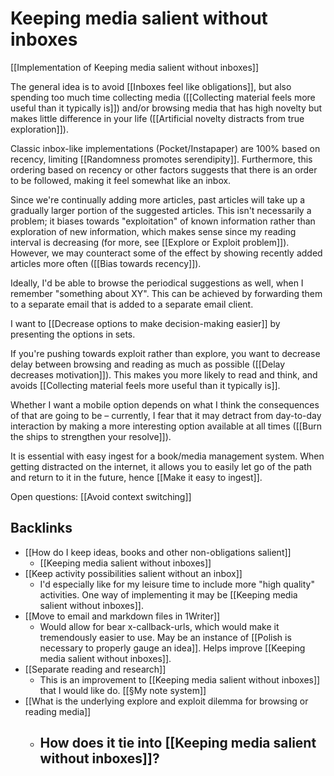 # Keeping media salient without inboxes
[[Implementation of Keeping media salient without inboxes]]

The general idea is to avoid [[Inboxes feel like obligations]], but also spending too much time collecting media ([[Collecting material feels more useful than it typically is]]) and/or browsing media that has high novelty but makes little difference in your life ([[Artificial novelty distracts from true exploration]]).

Classic inbox-like implementations (Pocket/Instapaper) are 100% based on recency, limiting [[Randomness promotes serendipity]]. Furthermore, this ordering based on recency or other factors suggests that there is an order to be followed, making it feel somewhat like an inbox.

Since we're continually adding more articles, past articles will take up a gradually larger portion of the suggested articles. This isn't necessarily a problem; it biases towards "exploitation" of known information rather than exploration of new information, which makes sense since my reading interval is decreasing (for more, see [[Explore or Exploit problem]]). However, we may counteract some of the effect by showing recently added articles more often ([[Bias towards recency]]).

Ideally, I'd be able to browse the periodical suggestions as well, when I remember "something about XY". This can be achieved by forwarding them to a separate email that is added to a separate email client.

I want to [[Decrease options to make decision-making easier]] by presenting the options in sets.

If you're pushing towards exploit rather than explore, you want to decrease delay between browsing and reading as much as possible ([[Delay decreases motivation]]). This makes you more likely to read and think, and avoids [[Collecting material feels more useful than it typically is]].

Whether I want a mobile option depends on what I think the consequences of that are going to be – currently, I fear that it may detract from day-to-day interaction by making a more interesting option available at all times ([[Burn the ships to strengthen your resolve]]).

It is essential with easy ingest for a book/media management system. When getting distracted on the internet, it allows you to easily let go of the path and return to it in the future, hence [[Make it easy to ingest]].

Open questions:
[[Avoid context switching]]

## Backlinks
* [[How do I keep ideas, books and other non-obligations salient]]
	* [[Keeping media salient without inboxes]]
* [[Keep activity possibilities salient without an inbox]]
	* I'd especially like for my leisure time to include more "high quality" activities. One way of implementing it may be [[Keeping media salient without inboxes]].
* [[Move to email and markdown files in 1Writer]]
	* Would allow for bear x-callback-urls, which would make it tremendously easier to use. May be an instance of [[Polish is necessary to properly gauge an idea]]. Helps improve [[Keeping media salient without inboxes]].
* [[Separate reading and research]]
	* This is an improvement to [[Keeping media salient without inboxes]] that I would like do. [[§My note system]]
* [[What is the underlying explore and exploit dilemma for browsing or reading media]]
	* ## How does it tie into [[Keeping media salient without inboxes]]?

<!-- #Life -->

<!-- {BearID:E8EF19AA-7C71-46AA-9112-78A55EE5E633-15756-00001303CB1099DA} -->
